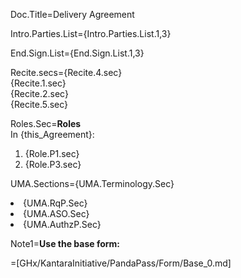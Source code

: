 Doc.Title=Delivery Agreement

Intro.Parties.List={Intro.Parties.List.1,3}

End.Sign.List={End.Sign.List.1,3}

Recite.secs={Recite.4.sec}<br>{Recite.1.sec}<br>{Recite.2.sec}<br>{Recite.5.sec}

Roles.Sec=<b>Roles</b><br>In {this_Agreement}:<ol><li>{Role.P1.sec}<li>{Role.P3.sec}</ol>

UMA.Sections={UMA.Terminology.Sec}<li>{UMA.RqP.Sec}<li>{UMA.ASO.Sec}<li>{UMA.AuthzP.Sec}

Note1=<b>Use the base form:</b>

=[GHx/KantaraInitiative/PandaPass/Form/Base_0.md]